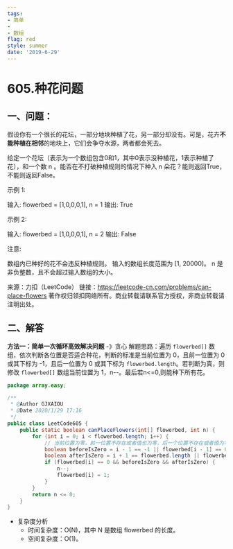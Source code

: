 ```yaml
---
tags: 
- 简单
- 
- 数组
flag: red
style: summer
date: '2019-6-29'
---
```


# 605.种花问题

## 一、问题：
假设你有一个很长的花坛，一部分地块种植了花，另一部分却没有。可是，花卉**不能种植在相邻**的地块上，它们会争夺水源，两者都会死去。

给定一个花坛（表示为一个数组包含0和1，其中0表示没种植花，1表示种植了花），和一个数 n 。能否在不打破种植规则的情况下种入 n 朵花？能则返回True，不能则返回False。

示例 1:

输入: flowerbed = [1,0,0,0,1], n = 1
输出: True

示例 2:

输入: flowerbed = [1,0,0,0,1], n = 2
输出: False

注意:

数组内已种好的花不会违反种植规则。
输入的数组长度范围为 [1, 20000]。
n 是非负整数，且不会超过输入数组的大小。

来源：力扣（LeetCode）
链接：https://leetcode-cn.com/problems/can-place-flowers
著作权归领扣网络所有。商业转载请联系官方授权，非商业转载请注明出处。


## 二、解答

**方法一：简单一次循环高效解决问题** -》贪心
解题思路：遍历 `flowerbed[]` 数组，依次判断各位置是否适合种花，判断的标准是当前位置为 0，且前一位置为 0或其下标为 -1，且后一位置为 0 或其下标为 `flowerbed.length`。若判断为真，则修改 `flowerbed[]` 数组当前位置为 1，n--。最后若n<=0,则能种下所有花。

```java
package array.easy;

/**
 * @Author GJXAIOU
 * @Date 2020/1/29 17:16
 */
public class LeetCode605 {
    public static boolean canPlaceFlowers(int[] flowerbed, int n) {
        for (int i = 0; i < flowerbed.length; i++) {
            // 当前位置为零，前一位置不存在或者值也为零，后一个位置不存在或者值为零
            boolean beforeIsZero = i - 1 == -1 || flowerbed[i - 1] == 0;
            boolean afterIsZero = i + 1 == flowerbed.length || flowerbed[i + 1] == 0;
            if (flowerbed[i] == 0 && beforeIsZero && afterIsZero) {
                n--;
                flowerbed[i] = 1;
            }
        }
        return n <= 0;
    }
}

```

- 复杂度分析
    - 时间复杂度：O(N)，其中 N 是数组 flowerbed 的长度。
    - 空间复杂度：O(1)。

